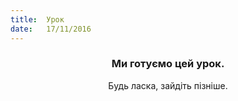 ```yaml
---
title:  Урок
date:   17/11/2016
---
```


### <center>Ми готуємо цей урок.</center>
<center>Будь ласка, зайдіть пізніше.</center>